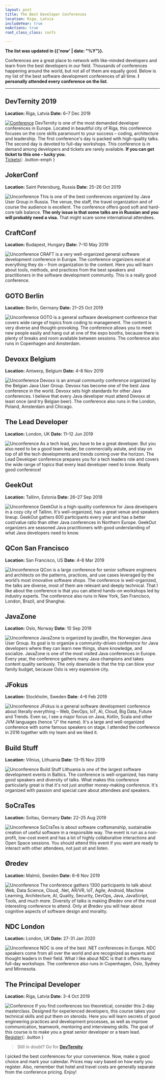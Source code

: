 ```yaml
---
layout: post
title: The Best Developer Conferences
location: Riga, Latvia
includeYear: true
noActions: true
root_class_class: confs

---
```


**The list was updated in {{'now' | date: "%Y"}}.**

Conferences are a great place to network with like-minded developers and learn from the best developers in our field. Thousands of conferences happening around the world, but not all of them are equally good. Below is my list of the best software development conferences of all time. **I personally attended every conference on the list**.

---

## DevTernity 2019

**Location:** Riga, Latvia
**Date:** 6–7 Dec 2019

[![Conference](/images/are_you_in.png)](https://devternity.com)
DevTernity is one of the most demanded developer conferences in Europe. Located in beautiful city of Riga, this conference focuses on the core skills paramount to your success – coding, architecture and leadership. The first conference's day is packed with high-quality talks. The second day is devoted to full-day workshops. This conference is in demand among developers and tickets are rarely available. **If you can get ticket to this one – lucky you.**
<br>
[Tickets](https://devternity.com){: .button-emph }

## JokerConf

**Location:** Saint Petersburg, Russia
**Date:** 25–26 Oct 2019

![Unconference](https://avatars.io/twitter/jugru)
This is one of the best conferences organized by Java User Group in Russia. The venue, the staff, the travel organization and of course the audience is excellent. The conference offers good soft and hard-core talk balance. **The only issue is that some talks are in Russian and you will probably need a visa.** That might scare some international attendees.

## CraftConf

**Location:** Budapest, Hungary
**Date:** 7–10 May 2019

![Unconference](https://avatars.io/twitter/craftconf)
CRAFT is a very well-organized general software development conference in Europe. The conference organizers excel at everything they do – from organization to the content. Here you will learn about tools, methods, and practices from the best speakers and practitioners in the software development community. This is a really good conference.

## GOTO Berlin

**Location:** Berlin, Germany
**Date:** 21–25 Oct 2019

![Unconference](https://avatars.io/twitter/gotober)
GOTO is a general software development conference that covers wide range of topics from coding to management. The content is very diverse and thought-provoking. The conference allows you to meet new people easily and hang out at one of the expo booths, because there is plenty of breaks and room available between sessions. The conference also runs in Copenhagen and Amsterdam.

## Devoxx Belgium

**Location:** Antwerp, Belgium
**Date:** 4–8 Nov 2019

![Unconference](https://avatars.io/twitter/devoxx)
Devoxx is an annual community conference organized by the Belgian Java User Group. Devoxx has become one of the best Java conference in the world. Devoxx sets high standards for other Java conferences. I believe that every Java developer must attend Devoxx at least once (and try Belgian beer). The conference also runs in the London, Poland, Amsterdam and Chicago.

## The Lead Developer

**Location:** London, UK
**Date:** 11–12 Jun 2019

![Unconference](https://avatars.io/twitter/theleaddev)
As a tech lead, you have to be a great developer. But you also need to be a good team leader, be commercially astute, and stay on top of all the tech developments and trends coming over the horizon. The Lead Developer conference prepares you for a tech leaders role and covers the wide range of topics that every lead developer need to know. Really good conference!

## GeekOut

**Location:** Tallinn, Estonia
**Date:** 26–27 Sep 2019

![Unconference](https://avatars.io/twitter/geekoutee)
GeekOut is a high-quality conference for Java developers in a cozy city of Tallinn. It's well-organized, has a great venue and speakers lineup. GeekOut gathers 600 participants every year and has a better cost/value ratio than other Java conferences in Northern Europe. GeekOut organizers are seasoned Java practitioners with good understanding of what Java developers need to know.

## QCon San Francisco

**Location:** San Francisco, US
**Date:** 4–8 Mar 2019

![Unconference](https://avatars.io/twitter/qconsf)
QCon is a large conference for senior software engineers and architects on the patterns, practices, and use cases leveraged by the world’s most innovative software shops. The conference is well-organized, the talks are diverse, most of them are relevant and deeply technical. That I like about the conference is that you can attend hands-on workshops led by industry experts. The conference also runs in New York, San Francisco, London, Brazil, and Shanghai.

## JavaZone

**Location:** Oslo, Norway
**Date:** 10 Sep 2019

![Unconference](https://avatars.io/twitter/javazone)
JavaZone is organized by javaBin, the Norwegian Java User Group. Its goal is to organize a community-driven conference for Java developers where they can learn new things, share knowledge, and socialize. JavaZone is one of the most visited Java conferences in Europe. Every year, the conference gathers many Java champions and takes content quality seriously. The only downside is that the trip can blow your family budget, because Oslo is very expensive city.

## JFokus

**Location:** Stockholm, Sweden
**Date:** 4-6 Feb 2019

![Unconference](https://avatars.io/twitter/jfokus)
JFokus is a general software development conference about literally everything – Web, DevOps, IoT, AI, Cloud, Big Data, Future and Trends. Even so, I see a major focus on Java, Kotlin, Scala and other JVM languages (hence "J" the name). It's a large and well-organized conference with some famous speakers on stage. I attended the conference in 2016 together with my team and we liked it.

## Build Stuff

**Location:** Vilnius, Lithuania
**Date:** 13–15 Nov 2019

![Unconference](https://avatars.io/twitter/buildstufflt)
Build Stuff Lithuania is one of the largest software development events in Baltics. The conference is well-organized, has many good speakers and diversity of talks. What makes this conference particularly great is that it's not just another money-making conference. It's organized with passion and special care about attendees and speakers.

## SoCraTes

**Location:** Soltau, Germany
**Date:** 22–25 Aug 2019

![Unconference](https://avatars.io/twitter/socrates_conf)
SoCraTes is about software craftsmanship, sustainable creation of useful software in a responsible way. The event is run as a non-profit, low-cost event and has a lot of highly collaborative interactions and Open Space sessions. You should attend this event if you want are ready to interact with other attendees, not just sit and listen.

## Øredev

**Location:** Malmö, Sweden
**Date:** 6–8 Nov 2019

![Unconference](https://avatars.io/twitter/oredev)
The conference gathers 1300 participants to talk about Web, Data Science, Cloud, .Net, AR/VR, IoT, Agile, Android, Machine Learning, Architecture, AI, Quality, Security, DevOps, Java, JavaScript, Tools, and much more. Diversity of talks is making Øredev one of the most interesting conference to attend. Only at Øredev you will hear about cognitive aspects of software design and morality.

## NDC London

**Location:** London, UK
**Date:** 27-31 Jan 2020

![Unconference](https://avatars.io/twitter/ndc_conferences)
NDC is one of the best .NET conferences in Europe. NDC speakers come from all over the world and are recognized as experts and thought leaders in their field. What I like about NDC is that it offers many full-day workshops. The conference also runs in Copenhagen, Oslo, Sydney and Minnesota.

## The Principal Developer

**Location:** Riga, Latvia
**Date:** 3-4 Oct 2019

![Conference](/images/the_principal_logo.png)
If you find conferences too theoretical, consider this 2-day masterclass. Designed for experienced developers, this course takes your technical skills and put them on steroids. Here you will learn secrets of good engineering practices and development processes, as well as improve communication, teamwork, mentoring and interviewing skills. The goal of this course is to make you a great senior developer or a team lead.
<br>
[Register](https://principal.dev){: .button }

> Still in doubt? Go for **[DevTernity](https://devternity.com)**.

I picked the best conferences for your convenience. Now, make a good choice and mark your calendar. Prices may vary based on how early you register. Also, remember that hotel and travel costs are generally separate from the conference pricing. Enjoy!